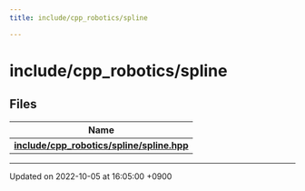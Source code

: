 ```yaml
---
title: include/cpp_robotics/spline

---
```


# include/cpp_robotics/spline



## Files

| Name           |
| -------------- |
| **[include/cpp_robotics/spline/spline.hpp](/cpp_robotics/doxybook/Files/spline_8hpp/#file-spline.hpp)**  |






-------------------------------

Updated on 2022-10-05 at 16:05:00 +0900

